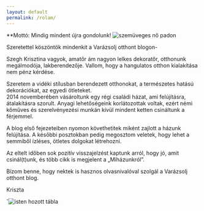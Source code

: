 ```yaml
---
layout: default
permalink: /rolam/
---
```


**Mottó: Mindig mindent újra gondolunk!						![szemüveges nő padon](/assets/rolam/500x300en2jav.jpg)
									
							
Szeretettel köszöntök mindenkit a Varázsolj otthont blogon-

Szegh Krisztina vagyok, amatőr ám nagyon lelkes dekoratőr, otthonunk megálmodója, lakberendezője. 
Vallom, hogy a hangulatos otthon kialakítása nem pénz kérdése.

Szeretem a vidéki stílusban berendezett otthonokat, a természetes hatású dekorációkat, az egyedi ötleteket.  
2014 novemberében vásároltunk egy régi családi házat, ami felújításra, átalakításra szorult. Anyagi lehetőségeink korlátozottak voltak, ezért némi kőműves és szerelvényezési munkán kívül mindent ketten csináltunk a férjemmel. 

A blog első fejezeteiben nyomon követhetitek miként zajlott a házunk felújítása. A későbbi posztokban pedig megosztom veletek, hogy lehet a semmiből ízléses, ötletes dolgokat létrehozni. 

Az eltelt időben sok pozitív visszajelzést kaptunk arról, hogy jó, amit csinál(t)unk, és több cikk is megjelent a „Miházunkról”. 

Bízom benne, hogy nektek is hasznos olvasnivalóval szolgál a Varázsolj otthont blog.

Kriszta

˘![isten hozott tábla](/assets/rolam/500X300isten-hozott.jpg)


